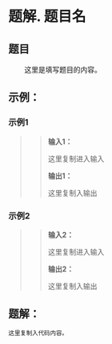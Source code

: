 # 题解. 题目名
## 题目
&emsp;&emsp; 这里是填写题目的内容。

## 示例：
### **示例1**
>> **输入1：**
>>
>> 这里复制进入输入
>>
>> **输出1：**
>>
>> 这里复制入输出

### **示例2**
>> **输入2：**
>>
>> 这里复制进入输入
>>
>> **输出2：**
>>
>> 这里复制入输出

## 题解：

```C
这里复制入代码内容。
```
